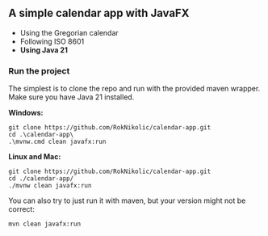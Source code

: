 ﻿## A simple calendar app with JavaFX

- Using the Gregorian calendar
- Following ISO 8601
- **Using Java 21**

### Run the project
The simplest is to clone the repo and run with the provided maven wrapper. Make sure you have Java 21 installed.

**Windows:**
```
git clone https://github.com/RokNikolic/calendar-app.git
cd .\calendar-app\
.\mvnw.cmd clean javafx:run
```

**Linux and Mac:**
```
git clone https://github.com/RokNikolic/calendar-app.git
cd ./calendar-app/
./mvnw clean javafx:run
```

You can also try to just run it with maven, but your version might not be correct:
```
mvn clean javafx:run
```
